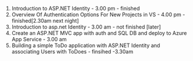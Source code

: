 1. Introduction to ASP.NET Identity - 3.00 pm - finished
2. Overview Of Authentication Options For New Projects in VS - 4.00 pm - finished[2.30am next night]
3. Introduction to asp.net Identity - 3.00 am - not finished [later]
4. Create an ASP.NET MVC app with auth and SQL DB and deploy to Azure App Service - 3.00 am
5. Building a simple ToDo application with ASP.NET Identity and associating Users with ToDoes - finsihed -3.30am
